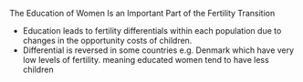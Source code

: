 The Education of Women Is an Important Part of the Fertility Transition

- Education leads to fertility differentials within each population due to changes in the opportunity costs of children.
- Differential is reversed in some countries e.g. Denmark which have very low levels of fertility.
meaning educated women tend to have less children 